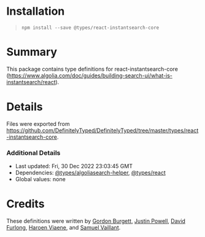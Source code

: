 # Installation
> `npm install --save @types/react-instantsearch-core`

# Summary
This package contains type definitions for react-instantsearch-core (https://www.algolia.com/doc/guides/building-search-ui/what-is-instantsearch/react).

# Details
Files were exported from https://github.com/DefinitelyTyped/DefinitelyTyped/tree/master/types/react-instantsearch-core.

### Additional Details
 * Last updated: Fri, 30 Dec 2022 23:03:45 GMT
 * Dependencies: [@types/algoliasearch-helper](https://npmjs.com/package/@types/algoliasearch-helper), [@types/react](https://npmjs.com/package/@types/react)
 * Global values: none

# Credits
These definitions were written by [Gordon Burgett](https://github.com/gburgett), [Justin Powell](https://github.com/jpowell), [David Furlong](https://github.com/davidfurlong), [Haroen Viaene](https://github.com/haroenv), and [Samuel Vaillant](https://github.com/samouss).
